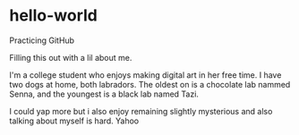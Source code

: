 # hello-world
Practicing GitHub

Filling this out with a lil about me. 

I'm a college student who enjoys making digital art in her free time. 
I have two dogs at home, both labradors. The oldest on is a chocolate lab nammed Senna, and the youngest is a black lab named Tazi.

I could yap more but i also enjoy remaining slightly mysterious and also talking about myself is hard. Yahoo
